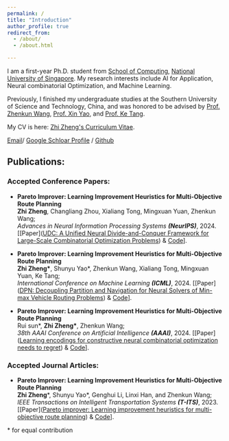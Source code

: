 ```yaml
---
permalink: /
title: "Introduction"
author_profile: true
redirect_from: 
  - /about/
  - /about.html

---
```


I am a first-year Ph.D. student from [School of Computing]([https://eecs.pku.edu.cn/](https://www.comp.nus.edu.sg/)), [National University of Singapore]([https://www.pku.edu.cn/](https://nus.edu.sg/)). My research interests include AI for Application, Neural combinatorial Optimization, and Machine Learning. 

Previously, I finished my undergraduate studies at the Southern University of Science and Technology, China, and was honored to be advised by [Prof. Zhenkun Wang](https://scholar.google.com/citations?user=r9ezy2gAAAAJ&hl=en), [Prof. Xin Yao](https://scholar.google.com/citations?hl=en&user=UUtYPl4AAAAJ), and [Prof. Ke Tang](https://scholar.google.com/citations?user=mzLHFbAAAAAJ&hl=en).

My CV is here: [Zhi Zheng's Curriculum Vitae](../assets/CV_Zhi_Zheng.pdf).

[Email](zhi.zheng@u.nus.edu)/ [Google Schloar Profile](https://scholar.google.com/citations?user=nxJ4qM4AAAAJ&hl=en) / [Github]([https://github.com/QiuDi233](https://github.com/zz1358m))

## Publications:

### Accepted Conference Papers:

* **Pareto Improver: Learning Improvement Heuristics for Multi-Objective Route Planning**<br>**Zhi Zheng**, Changliang Zhou, Xialiang Tong, Mingxuan Yuan, Zhenkun Wang;<br>*Advances in Neural Information Processing Systems **(NeurIPS)***, 2024. [[Paper]([UDC: A Unified Neural Divide-and-Conquer Framework for Large-Scale Combinatorial Optimization Problems](https://scholar.google.com/citations?view_op=view_citation&hl=en&user=nxJ4qM4AAAAJ&citation_for_view=nxJ4qM4AAAAJ:2osOgNQ5qMEC)) & [Code](https://github.com/CIAM-Group/NCO_code/tree/main/single_objective/UDC-Large-scale-CO-master)].
* **Pareto Improver: Learning Improvement Heuristics for Multi-Objective Route Planning**<br>**Zhi Zheng\***, Shunyu Yao\*, Zhenkun Wang, Xialiang Tong, Mingxuan Yuan, Ke Tang;<br>*International Conference on Machine Learning **(ICML)***, 2024. [[Paper]([DPN: Decoupling Partition and Navigation for Neural Solvers of Min-max Vehicle Routing Problems](https://scholar.google.com/citations?view_op=view_citation&hl=en&user=nxJ4qM4AAAAJ&citation_for_view=nxJ4qM4AAAAJ:9yKSN-GCB0IC)) & [Code](https://github.com/CIAM-Group/NCO_code/tree/main/single_objective/DPN-minmaxVRP-master)].

* **Pareto Improver: Learning Improvement Heuristics for Multi-Objective Route Planning**<br>Rui sun\*, **Zhi Zheng\***, Zhenkun Wang;<br>*38th AAAI Conference on Artificial Intelligence **(AAAI)***, 2024. [[Paper]([Learning encodings for constructive neural combinatorial optimization needs to regret](https://scholar.google.com/citations?view_op=view_citation&hl=en&user=nxJ4qM4AAAAJ&citation_for_view=nxJ4qM4AAAAJ:d1gkVwhDpl0C)) & [Code](https://github.com/CIAM-Group/NCO_code/tree/main/single_objective/LCH-Regret)].

### Accepted Journal Articles:

* **Pareto Improver: Learning Improvement Heuristics for Multi-Objective Route Planning**<br>**Zhi Zheng**\*, Shunyu Yao\*, Genghui Li, Linxi Han, and Zhenkun Wang;<br>*IEEE Transactions on Intelligent Transportation Systems **(T-ITS)***, 2023. [[Paper]([Pareto improver: Learning improvement heuristics for multi-objective route planning](https://scholar.google.com/citations?view_op=view_citation&hl=en&user=nxJ4qM4AAAAJ&citation_for_view=nxJ4qM4AAAAJ:u-x6o8ySG0sC)) & [Code](https://github.com/CIAM-Group/NCO_code/tree/main/multi-objective/PI)].

\* for equal contribution
